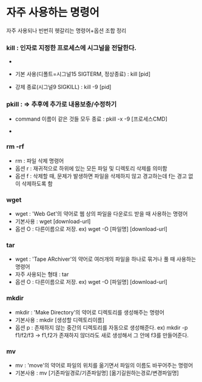 # 자주 사용하는 명령어
자주 사용되나 빈번히 헷갈리는 명령어+옵션 조합 정리

### kill : 인자로 지정한 프로세스에 시그널을 전달한다.
- 
- 기본 사용(디폴트=시그널15 SIGTERM, 정상종료) : kill [pid]

- 강제 종료(시그널9 SIGKILL) : kill -9 [pid]

### pkill :  => 추후에 추가로 내용보충/수정하기
- command 이름이 같은 것들 모두 종료 : pkill -x -9 [프로세스CMD]

- 

### rm -rf
- rm : 파일 삭제 명령어
- 옵션 r : 재귀적으로 하위에 있는 모든 파일 및 디렉토리 삭제를 의미함
- 옵션 f : 삭제할 때, 문제가 발생하면 파일을 삭제하지 않고 경고하는데 f는 경고 없이 삭제하도록 함


### wget
- wget : 'Web Get'의 약어로 웹 상의 파일을 다운로드 받을 때 사용하는 명령어
- 기본사용 : wget [download-url]
- 옵션 O : 다른이름으로 저장. ex) wget -O [파일명] [download-url]


### tar
- wget : 'Tape ARchiver'의 약어로 여러개의 파일을 하나로 묶거나 풀 때 사용하는 명령어
- 자주 사용되는 형태 : tar 
- 옵션 O : 다른이름으로 저장. ex) wget -O [파일명] [download-url]

### mkdir
- mkdir : 'Make Directory'의 약어로 디렉토리를 생성해주는 명령어
- 기본사용 : mkdir [생성할 디렉토리이름]
- 옵션 p : 존재하지 않는 중간의 디렉토리를 자동으로 생성해준다. ex) mkdir -p f1/f2/f3 -> f1,f2가 존재하지 않더라도 새로 생성해서 그 안에 f3를 만들어준다.


### mv
- mv : 'move'의 약어로 파일의 위치를 옮기면서 파일의 이름도 바꾸어주는 명령어
- 기본사용 : mv [기존파일경로/기존파일명] [옮기길원하는경로/변경파일명]










